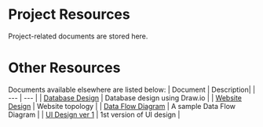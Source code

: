 # Project Resources
Project-related documents are stored here.
# Other Resources
Documents available elsewhere are listed below:
| Document | Description|
| --- | --- |
| [Database Design](https://drive.google.com/file/d/1NpMdot_N6a7G8_wHirPJRZQT3zHoJY2n/view?usp=sharing) | Database design using Draw.io |
| [Website Design](https://drive.google.com/file/d/1sPXJmYOf89KoJekqKkK9J3PiTZSvDcTK/view?usp=sharing) | Website topology |
| [Data Flow Diagram](https://drive.google.com/file/d/1ojz0wEd5XJqQnJZtLIFvq2bCDx4GdjcK/view?usp=sharing) | A sample Data Flow Diagram |
| [UI Design ver 1](https://www.figma.com/file/n8OppcejxU4Uhf1I8kDAoe/UWAM-FRACAS?type=design&node-id=1%3A327&mode=design&t=ETe4wk5Uudr1D3GH-1) | 1st version of UI design |

